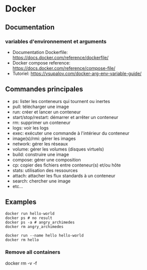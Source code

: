 # Docker

## Documentation

### variables d'environnement et arguments
- Documentation Dockerfile: https://docs.docker.com/reference/dockerfile/
- Docker compose reference: https://docs.docker.com/reference/compose-file/
- Tutoriel: https://vsupalov.com/docker-arg-env-variable-guide/

## Commandes principales
- ps: lister les conteneurs qui tournent ou inertes
- pull: télécharger une image
- run: créer et lancer un conteneur
- start/stop/restart: démarrer et arrêter un conteneur
- rm: supprimer un conteneur
- logs: voir les logs
- exec: exécuter une commande à l'intérieur du conteneur
- image(s)/rmi: gérer les images
- network: gérer les réseaux
- volume: gérer les volumes (disques virtuels)
- build: construire une image
- compose: gérer une composition
- cp: copier des fichiers entre conteneur(s) et/ou hôte
- stats: utilisation des ressources
- attach: attacher les flux standards à un conteneur
- search: chercher une image
- etc...

## Examples
```
docker run hello-world
docker ps # no result
docker ps -a # angry_archimedes
docker rm angry_archimedes
```

```
docker run --name hello hello-world
docker rm hello
```

### Remove all containers
docker rm -v -f 

